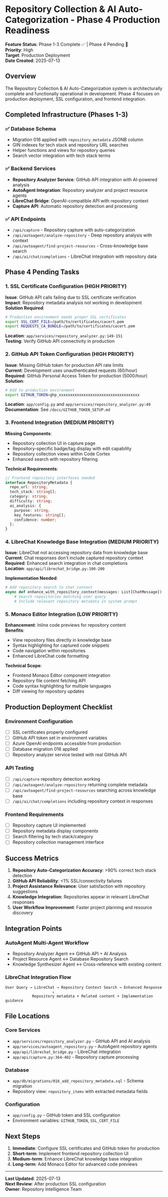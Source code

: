 # Repository Collection & AI Auto-Categorization - Phase 4 Production Readiness

**Feature Status**: Phase 1-3 Complete ✅ | Phase 4 Pending 🔄  
**Priority**: High  
**Target**: Production Deployment  
**Date Created**: 2025-07-13  

## Overview

The Repository Collection & AI Auto-Categorization system is architecturally complete and functionally operational in development. Phase 4 focuses on production deployment, SSL configuration, and frontend integration.

## Completed Infrastructure (Phases 1-3)

### ✅ Database Schema
- Migration 016 applied with `repository_metadata` JSONB column
- GIN indexes for tech stack and repository URL searches
- Helper functions and views for repository queries
- Search vector integration with tech stack terms

### ✅ Backend Services
- **Repository Analyzer Service**: GitHub API integration with AI-powered analysis
- **AutoAgent Integration**: Repository analyzer and project resource agents
- **LibreChat Bridge**: OpenAI-compatible API with repository context
- **Capture API**: Automatic repository detection and processing

### ✅ API Endpoints
- `/api/capture` - Repository capture with auto-categorization
- `/api/autoagent/analyze-repository` - Deep repository analysis with context  
- `/api/autoagent/find-project-resources` - Cross-knowledge base search
- `/api/ai/chat/completions` - LibreChat integration with repository data

## Phase 4 Pending Tasks

### 1. SSL Certificate Configuration (HIGH PRIORITY)
**Issue**: GitHub API calls failing due to SSL certificate verification  
**Impact**: Repository metadata analysis not working in development  
**Solution Required**:
```bash
# Production environment needs proper SSL certificates
export SSL_CERT_FILE=/path/to/certificates/cacert.pem
export REQUESTS_CA_BUNDLE=/path/to/certificates/cacert.pem
```
**Location**: `app/services/repository_analyzer.py:149-151`  
**Testing**: Verify GitHub API connectivity in production

### 2. GitHub API Token Configuration (HIGH PRIORITY)
**Issue**: Missing GitHub token for production API rate limits  
**Current**: Development uses unauthenticated requests (60/hour)  
**Required**: GitHub Personal Access Token for production (5000/hour)  
**Solution**:
```bash
# Add to production environment
export GITHUB_TOKEN=ghp_xxxxxxxxxxxxxxxxxxxxxxxxxxxxxxxxxxxx
```
**Location**: `app/config.py` and `app/services/repository_analyzer.py:49`  
**Documentation**: See `/docs/GITHUB_TOKEN_SETUP.md`

### 3. Frontend Integration (MEDIUM PRIORITY)
**Missing Components**:
- Repository collection UI in capture page
- Repository-specific badge/tag display with edit capability  
- Repository collection views within Code Cortex
- Enhanced search with repository filtering

**Technical Requirements**:
```typescript
// Frontend repository interfaces needed
interface RepositoryMetadata {
  repo_url: string;
  tech_stack: string[];
  category: string;
  difficulty: string;
  ai_analysis: {
    purpose: string;
    key_features: string[];
    confidence: number;
  };
}
```

### 4. LibreChat Knowledge Base Integration (MEDIUM PRIORITY)
**Issue**: LibreChat not accessing repository data from knowledge base  
**Current**: Chat responses don't include captured repository context  
**Required**: Enhanced search integration in chat completions  
**Location**: `app/api/librechat_bridge.py:100-200`  

**Implementation Needed**:
```python
# Add repository search to chat context
async def enhance_with_repository_context(messages: List[ChatMessage]) -> str:
    # Search repositories matching user query
    # Include relevant repository metadata in system prompt
```

### 5. Monaco Editor Integration (LOW PRIORITY)
**Enhancement**: Inline code previews for repository content  
**Benefits**:
- View repository files directly in knowledge base
- Syntax highlighting for captured code snippets
- Code navigation within repositories  
- Enhanced LibreChat code formatting

**Technical Scope**:
- Frontend Monaco Editor component integration
- Repository file content fetching API
- Code syntax highlighting for multiple languages
- Diff viewing for repository updates

## Production Deployment Checklist

### Environment Configuration
- [ ] SSL certificates properly configured
- [ ] GitHub API token set in environment variables
- [ ] Azure OpenAI endpoints accessible from production
- [ ] Database migration 016 applied
- [ ] Repository analyzer service tested with real GitHub API

### API Testing
- [ ] `/api/capture` repository detection working
- [ ] `/api/autoagent/analyze-repository` returning complete metadata
- [ ] `/api/autoagent/find-project-resources` searching across knowledge base  
- [ ] `/api/ai/chat/completions` including repository context in responses

### Frontend Requirements
- [ ] Repository capture UI implemented
- [ ] Repository metadata display components
- [ ] Search filtering by tech stack/category
- [ ] Repository collection management interface

## Success Metrics

1. **Repository Auto-Categorization Accuracy**: >90% correct tech stack detection
2. **GitHub API Reliability**: <1% SSL/connectivity failures  
3. **Project Assistance Relevance**: User satisfaction with repository suggestions
4. **Knowledge Integration**: Repositories appear in relevant LibreChat responses
5. **User Workflow Improvement**: Faster project planning and resource discovery

## Integration Points

### AutoAgent Multi-Agent Workflow
- Repository Analyzer Agent ↔ GitHub API + AI Analysis
- Project Resource Agent ↔ Database Repository Search  
- Knowledge Synthesizer Agent ↔ Cross-reference with existing content

### LibreChat Integration Flow
```
User Query → LibreChat → Repository Context Search → Enhanced Response
                     ↓
            Repository metadata + Related content + Implementation guidance
```

## File Locations

### Core Services
- `app/services/repository_analyzer.py` - GitHub API and AI analysis
- `app/services/autoagent_repository.py` - AutoAgent repository agents
- `app/api/librechat_bridge.py` - LibreChat integration  
- `app/api/capture.py:364-402` - Repository capture processing

### Database
- `app/db/migrations/016_add_repository_metadata.sql` - Schema migration
- Repository view: `repository_items` with extracted metadata fields

### Configuration
- `app/config.py` - GitHub token and SSL configuration
- Environment variables: `GITHUB_TOKEN`, `SSL_CERT_FILE`

## Next Steps

1. **Immediate**: Configure SSL certificates and GitHub token for production
2. **Short-term**: Implement frontend repository collection UI  
3. **Medium-term**: Enhance LibreChat knowledge base integration
4. **Long-term**: Add Monaco Editor for advanced code previews

---

**Last Updated**: 2025-07-13  
**Next Review**: After production SSL configuration  
**Owner**: Repository Intelligence Team
